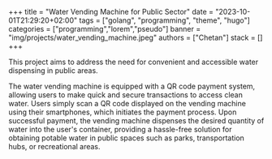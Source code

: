 +++
title = "Water Vending Machine for Public Sector"
date = "2023-10-01T21:29:20+02:00"
tags = ["golang", "programming", "theme", "hugo"]
categories = ["programming","lorem","pseudo"]
banner = "img/projects/water_vending_machine.jpeg"
authors = ["Chetan"]
stack = []
+++

This project aims to address the need for convenient and accessible water dispensing in public areas.

The water vending machine is equipped with a QR code payment system, allowing users to make quick and secure transactions to access clean water. Users simply scan a QR code displayed on the vending machine using their smartphones, which initiates the payment process. Upon successful payment, the vending machine dispenses the desired quantity of water into the user's container, providing a hassle-free solution for obtaining potable water in public spaces such as parks, transportation hubs, or recreational areas.
